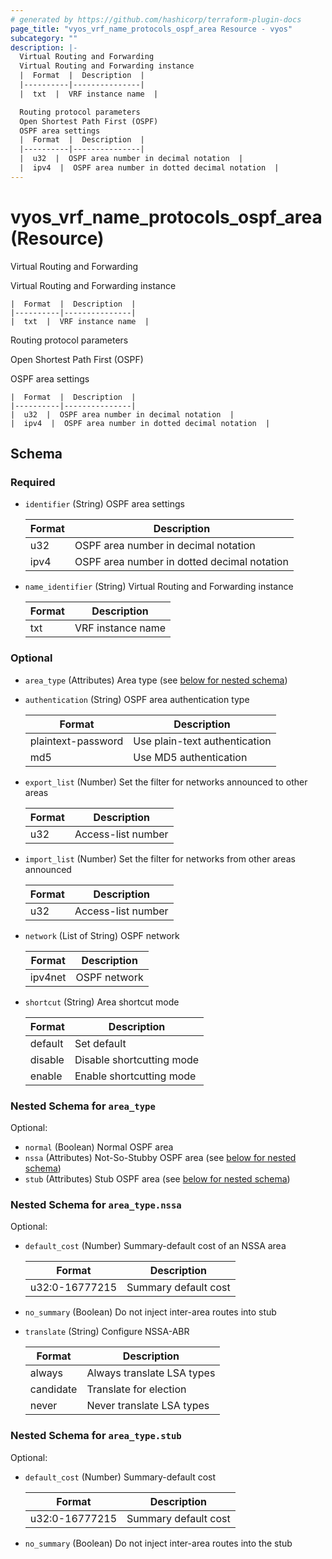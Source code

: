 ```yaml
---
# generated by https://github.com/hashicorp/terraform-plugin-docs
page_title: "vyos_vrf_name_protocols_ospf_area Resource - vyos"
subcategory: ""
description: |-
  Virtual Routing and Forwarding
  Virtual Routing and Forwarding instance
  |  Format  |  Description  |
  |----------|---------------|
  |  txt  |  VRF instance name  |

  Routing protocol parameters
  Open Shortest Path First (OSPF)
  OSPF area settings
  |  Format  |  Description  |
  |----------|---------------|
  |  u32  |  OSPF area number in decimal notation  |
  |  ipv4  |  OSPF area number in dotted decimal notation  |
---
```


# vyos_vrf_name_protocols_ospf_area (Resource)

Virtual Routing and Forwarding

Virtual Routing and Forwarding instance

    |  Format  |  Description  |
    |----------|---------------|
    |  txt  |  VRF instance name  |

Routing protocol parameters

Open Shortest Path First (OSPF)

OSPF area settings

    |  Format  |  Description  |
    |----------|---------------|
    |  u32  |  OSPF area number in decimal notation  |
    |  ipv4  |  OSPF area number in dotted decimal notation  |



<!-- schema generated by tfplugindocs -->
## Schema

### Required

- `identifier` (String) OSPF area settings

    |  Format  |  Description  |
    |----------|---------------|
    |  u32  |  OSPF area number in decimal notation  |
    |  ipv4  |  OSPF area number in dotted decimal notation  |
- `name_identifier` (String) Virtual Routing and Forwarding instance

    |  Format  |  Description  |
    |----------|---------------|
    |  txt  |  VRF instance name  |

### Optional

- `area_type` (Attributes) Area type (see [below for nested schema](#nestedatt--area_type))
- `authentication` (String) OSPF area authentication type

    |  Format  |  Description  |
    |----------|---------------|
    |  plaintext-password  |  Use plain-text authentication  |
    |  md5  |  Use MD5 authentication  |
- `export_list` (Number) Set the filter for networks announced to other areas

    |  Format  |  Description  |
    |----------|---------------|
    |  u32  |  Access-list number  |
- `import_list` (Number) Set the filter for networks from other areas announced

    |  Format  |  Description  |
    |----------|---------------|
    |  u32  |  Access-list number  |
- `network` (List of String) OSPF network

    |  Format  |  Description  |
    |----------|---------------|
    |  ipv4net  |  OSPF network  |
- `shortcut` (String) Area shortcut mode

    |  Format  |  Description  |
    |----------|---------------|
    |  default  |  Set default  |
    |  disable  |  Disable shortcutting mode  |
    |  enable  |  Enable shortcutting mode  |

<a id="nestedatt--area_type"></a>
### Nested Schema for `area_type`

Optional:

- `normal` (Boolean) Normal OSPF area
- `nssa` (Attributes) Not-So-Stubby OSPF area (see [below for nested schema](#nestedatt--area_type--nssa))
- `stub` (Attributes) Stub OSPF area (see [below for nested schema](#nestedatt--area_type--stub))

<a id="nestedatt--area_type--nssa"></a>
### Nested Schema for `area_type.nssa`

Optional:

- `default_cost` (Number) Summary-default cost of an NSSA area

    |  Format  |  Description  |
    |----------|---------------|
    |  u32:0-16777215  |  Summary default cost  |
- `no_summary` (Boolean) Do not inject inter-area routes into stub
- `translate` (String) Configure NSSA-ABR

    |  Format  |  Description  |
    |----------|---------------|
    |  always  |  Always translate LSA types  |
    |  candidate  |  Translate for election  |
    |  never  |  Never translate LSA types  |


<a id="nestedatt--area_type--stub"></a>
### Nested Schema for `area_type.stub`

Optional:

- `default_cost` (Number) Summary-default cost

    |  Format  |  Description  |
    |----------|---------------|
    |  u32:0-16777215  |  Summary default cost  |
- `no_summary` (Boolean) Do not inject inter-area routes into the stub
